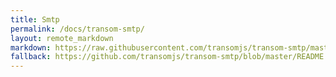 ```yaml
---
title: Smtp
permalink: /docs/transom-smtp/
layout: remote_markdown
markdown: https://raw.githubusercontent.com/transomjs/transom-smtp/master/README.md
fallback: https://github.com/transomjs/transom-smtp/blob/master/README.md
---
```

